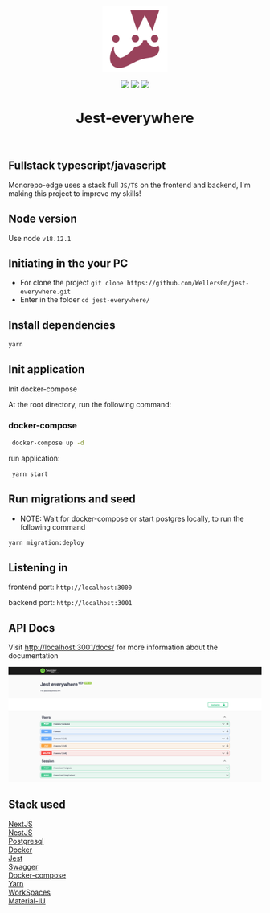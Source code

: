 <p align="center">
    <img src="./jest.png" height="130"/>
</p>
<p align="center">
    <img src="https://img.shields.io/github/package-json/v/wellers0n/jest-everywhere?style=flat-square"/>
    <img src="https://img.shields.io/github/last-commit/wellers0n/jest-everywhere?style=flat-square"/>
    <a href="https://twitter.com/wellers0n_" target="_blank">
        <img src="https://img.shields.io/twitter/url/https/wellers0n_.svg?style=social"/>
    </a>
</p>

<p>
   <h1 align="center">Jest-everywhere</h1>
<p/>
    
<br/>

## Fullstack typescript/javascript

Monorepo-edge uses a stack full `JS/TS` on the frontend and backend, I'm making this project to improve
my skills!

## Node version

Use node `v18.12.1`

## Initiating in the your PC

- For clone the project `git clone https://github.com/Wellers0n/jest-everywhere.git`
- Enter in the folder `cd jest-everywhere/`

## Install dependencies

```sh
yarn
```

## Init application

Init docker-compose

At the root directory, run the following command:

### docker-compose

```sh
 docker-compose up -d
```

run application:

```sh
 yarn start
```

## Run migrations and seed

- NOTE: Wait for docker-compose or start postgres locally, to run the following command

```sh
yarn migration:deploy
```

## Listening in

frontend port: `http://localhost:3000`

backend port: `http://localhost:3001`

## API Docs

Visit [http://localhost:3001/docs/](http://localhost:3001/docs/) for more information about the documentation

 <img src="./swagger.png" />

## Stack used

[NextJS](https://nextjs.org/)<br/>
[NestJS](https://nestjs.com/)<br/>
[Postgresql](https://www.postgresql.org/)<br/>
[Docker](https://www.docker.com/)<br/>
[Jest](https://jestjs.io/pt-BR/)<br/>
[Swagger](https://swagger.io/)<br/>
[Docker-compose](https://docs.docker.com/compose/)<br/>
[Yarn](https://yarnpkg.com/en/)<br/>
[WorkSpaces](https://yarnpkg.com/lang/en/docs/workspaces/)<br/>
[Material-IU](https://mui.com/)<br/>
